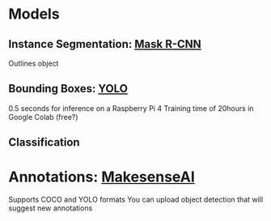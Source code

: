 # Models

## Instance Segmentation: [Mask R-CNN](https://github.com/matterport/Mask_RCNN)
Outlines object

## Bounding Boxes: [YOLO](https://www.mdpi.com/2079-9292/11/9/1323/htm)
0.5 seconds for inference on a Raspberry Pi 4
Training time of 20hours in Google Colab (free?)

## Classification

# Annotations: [MakesenseAI](https://www.makesense.ai/)
Supports COCO and YOLO formats
You can upload object detection that will suggest new annotations

